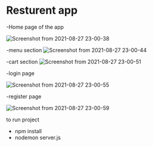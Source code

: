 # Resturent app
-Home page of the app

![Screenshot from 2021-08-27 23-00-38](https://user-images.githubusercontent.com/51202726/131166926-fa20befe-25e5-44c0-b709-54eefe537c27.png)

-menu section
![Screenshot from 2021-08-27 23-00-44](https://user-images.githubusercontent.com/51202726/131167046-2cc07c29-33de-445c-9a07-dd52d3737ce2.png)

-cart section
![Screenshot from 2021-08-27 23-00-51](https://user-images.githubusercontent.com/51202726/131167182-b16d5234-4718-4b6e-8628-6abb2b28a596.png)

-login page

![Screenshot from 2021-08-27 23-00-55](https://user-images.githubusercontent.com/51202726/131167223-c8933cc4-7dee-479a-b897-0c434ca14803.png)

-register page

![Screenshot from 2021-08-27 23-00-59](https://user-images.githubusercontent.com/51202726/131167250-2025107b-5b64-4de7-a296-164290fbdd20.png)


to run project 
- npm install
- nodemon server.js



